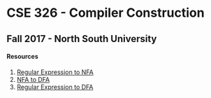 # CSE 326 - Compiler Construction
## Fall 2017 - North South University

#### Resources

1. [Regular Expression to NFA](https://youtu.be/RYNN-tb9WxI)
2. [NFA to DFA](https://youtu.be/taClnxU-nao)
3. [Regular Expression to DFA](https://youtu.be/dlH2pIndNrU)